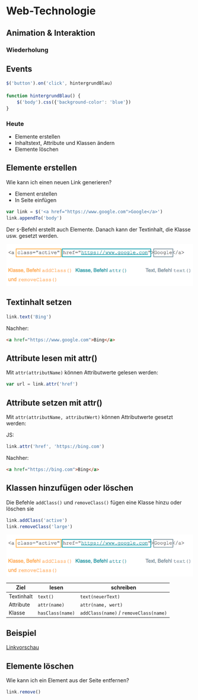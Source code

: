 # Web-Technologie

## Animation & Interaktion



### Wiederholung



## Events

```js
$('button').on('click', hintergrundBlau)

function hintergrundBlau() {
    $('body').css({'background-color': 'blue'})
}
```



### Heute

* Elemente erstellen
* Inhaltstext, Attribute und Klassen ändern
* Elemente löschen



## Elemente erstellen

Wie kann ich einen neuen Link generieren?

* Element erstellen
* In Seite einfügen



```js
var link = $('<a href="https://www.google.com">Google</a>')
link.appendTo('body')
```

Der `$`-Befehl erstellt auch Elemente. Danach kann der Textinhalt, die Klasse usw. gesetzt werden.



![tag parts overview](images/tag.png)



## Textinhalt setzen

```js
link.text('Bing')
```

Nachher:
```html
<a href="https://www.google.com">Bing</a>
```



## Attribute lesen mit attr()

Mit `attr(attributName)` können Attributwerte gelesen werden:

```js
var url = link.attr('href')
```



## Attribute setzen mit attr()

Mit `attr(attributName, attributWert)` können Attributwerte gesetzt werden:

JS:
```js
link.attr('href', 'https://bing.com')
```

Nachher:
```html
<a href="https://bing.com">Bing</a>
```



## Klassen hinzufügen oder löschen

Die Befehle `addClass()` und `removeClass()` fügen eine Klasse hinzu oder löschen sie

```js
link.addClass('active')
link.removeClass('large')
```



![tag parts overview](images/tag.png)

| Ziel        | lesen           | schreiben  |
| ------------- |-------------| -----|
| Textinhalt    | `text()`                  | `text(neuerText)` |
| Attribute     | `attr(name)`      | `attr(name, wert)` |
| Klasse        | `hasClass(name)`   | `addClass(name)` / `removeClass(name)` |



## Beispiel

[Linkvorschau](http://jsfiddle.net/ft7pny2u/29/)



## Elemente löschen

Wie kann ich ein Element aus der Seite entfernen?

```js
link.remove()
```
